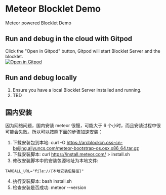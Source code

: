 # Meteor Blocklet Demo

Meteor powered Blocklet Demo

## Run and debug in the cloud with Gitpod

Click the "Open in Gitpod" button, Gitpod will start Blocklet Server and the blocklet.<br>[![Open in Gitpod](https://gitpod.io/button/open-in-gitpod.svg)](https://gitpod.io/#https://github.com/blocklet/meteor-demo)

## Run and debug locally

1. Ensure you have a local Blocklet Server installed and running.
2. TBD

## 国内安装

因为网络问题，国内安装 meteor 很慢，可能大于 6 个小时，而且安装过程中很可能会失败。所以可以按照下面的步骤加速安装：

1. 下载安装包到本地: curl -O https://arcblockcn.oss-cn-beijing.aliyuncs.com/meteor-bootstrap-os.osx.x86_64.tar.gz
2. 下载安装脚本: curl https://install.meteor.com/ > install.sh
3. 修改安装脚本中的安装包源地址为本地文件:

```
TARBALL_URL="file://{本地安装包路径}"
```

4. 执行安装脚本: bash install.sh
5. 检查安装是否成功: meteor --version
